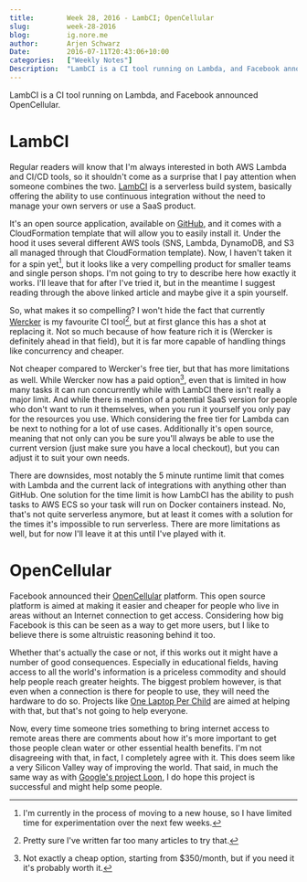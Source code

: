 ```yaml
---
title:        Week 28, 2016 - LambCI; OpenCellular
slug:         week-28-2016
blog:         ig.nore.me  
author:       Arjen Schwarz  
Date:         2016-07-11T20:43:06+10:00
categories:   ["Weekly Notes"]
Description:  "LambCI is a CI tool running on Lambda, and Facebook announced OpenCellular."
---
```


LambCI is a CI tool running on Lambda, and Facebook announced OpenCellular.

# LambCI

Regular readers will know that I'm always interested in both AWS Lambda and CI/CD tools, so it shouldn't come as a surprise that I pay attention when someone combines the two. [LambCI][lambmed] is a serverless build system, basically offering the ability to use continuous integration without the need to manage your own servers or use a SaaS product.

It's an open source application, available on [GitHub][lambhub], and it comes with a CloudFormation template that will allow you to easily install it. Under the hood it uses several different AWS tools (SNS, Lambda, DynamoDB, and S3 all managed through that CloudFormation template). Now, I haven't taken it for a spin yet[^moving], but it looks like a very compelling product for smaller teams and single person shops. I'm not going to try to describe here how exactly it works. I'll leave that for after I've tried it, but in the meantime I suggest reading through the above linked article and maybe give it a spin yourself.

So, what makes it so compelling? I won't hide the fact that currently [Wercker][wercker] is my favourite CI tool[^toomany], but at first glance this has a shot at replacing it. Not so much because of how feature rich it is (Wercker is definitely ahead in that field), but it is far more capable of handling things like concurrency and cheaper.

Not cheaper compared to Wercker's free tier, but that has more limitations as well. While Wercker now has a paid option[^notcheap], even that is limited in how many tasks it can run concurrently while with LambCI there isn't really a major limit. And while there is mention of a potential SaaS version for people who don't want to run it themselves, when you run it yourself you only pay for the resources you use. Which considering the free tier for Lambda can be next to nothing for a lot of use cases. Additionally it's open source, meaning that not only can you be sure you'll always be able to use the current version (just make sure you have a local checkout), but you can adjust it to suit your own needs.

There are downsides, most notably the 5 minute runtime limit that comes with Lambda and the current lack of integrations with anything other than GitHub. One solution for the time limit is how LambCI has the ability to push tasks to AWS ECS so your task will run on Docker containers instead. No, that's not quite serverless anymore, but at least it comes with a solution for the times it's impossible to run serverless. There are more limitations as well, but for now I'll leave it at this until I've played with it.

[lambmed]: https://medium.com/@hichaelmart/lambci-4c3e29d6599b

[lambhub]: https://github.com/lambci/lambci

[^moving]: I'm currently in the process of moving to a new house, so I have limited time for experimentation over the next few weeks.

[^toomany]: Pretty sure I've written far too many articles to try that.

[wercker]: http://wercker.com/

[^notcheap]: Not exactly a cheap option, starting from $350/month, but if you need it it's probably worth it.

# OpenCellular

Facebook announced their [OpenCellular][opencel] platform. This open source platform is aimed at making it easier and cheaper for people who live in areas without an Internet connection to get access. Considering how big Facebook is this can be seen as a way to get more users, but I like to believe there is some altruistic reasoning behind it too.

Whether that's actually the case or not, if this works out it might have a number of good consequences. Especially in educational fields, having access to all the world's information is a priceless commodity and should help people reach greater heights. The biggest problem however, is that even when a connection is there for people to use, they will need the hardware to do so. Projects like [One Laptop Per Child][oltp] are aimed at helping with that, but that's not going to help everyone.

Now, every time someone tries something to bring internet access to remote areas there are comments about how it's more important to get those people clean water or other essential health benefits. I'm not disagreeing with that, in fact, I completely agree with it. This does seem like a very Silicon Valley way of improving the world. That said, in much the same way as with [Google's project Loon][loon], I do hope this project is successful and might help some people.

[opencel]: https://code.facebook.com/posts/1754757044806180/introducing-opencellular-an-open-source-wireless-access-platform

[oltp]: http://one.laptop.org/

[loon]: http://www.google.com/loon

